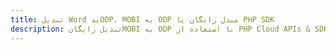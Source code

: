 ---title: تبدیل Word بهODP، MOBI به ODP مبدل رایگان یا PHP SDKdescription: تبدیل رایگانMOBI به ODP با استفاده از PHP Cloud APIs & SDK. همچنین اسناد Microsoft Word و OpenOffice را در Cloud ایجاد، ویرایش و رندر کنید.---